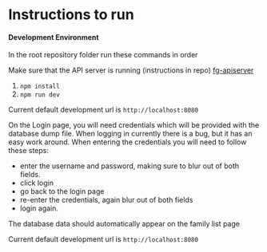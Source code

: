 # Instructions to run
#### Development Environment
In the root repository folder run these commands in order

Make sure that the API server is running (instructions in repo)
<a href='https://github.com/FamilyGenie/fg_apiserver'>fg-apiserver</a>

1. `npm install`
2. `npm run dev`

Current default development url is `http://localhost:8080`

On the Login page, you will need credentials which will be provided with the database dump file.
When logging in currently there is a bug, but it has an easy work around.
When entering the credentials you will need to follow these steps:

* enter the username and password, making sure to blur out of both fields.
* click login
* go back to the login page
* re-enter the credentials, again blur out of both fields
* login again.

The database data should automatically appear on the family list page

Current default development url is `http://localhost:8080`
